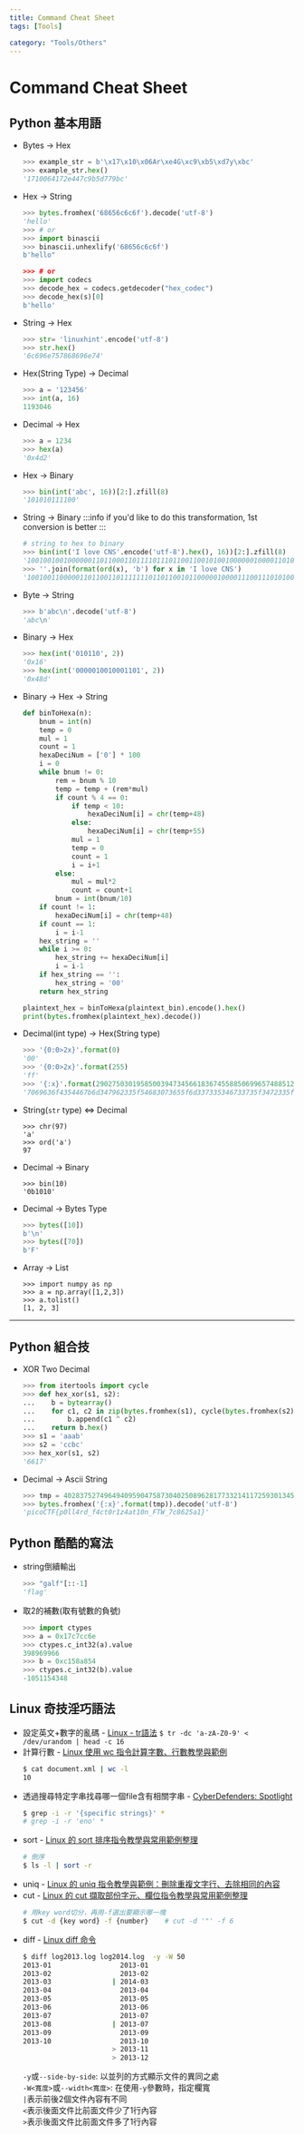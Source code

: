 ```yaml
---
title: Command Cheat Sheet
tags: [Tools]

category: "Tools/Others"
---
```


# Command Cheat Sheet
## Python 基本用語
* Bytes $\to$ Hex
    ```python
    >>> example_str = b'\x17\x10\x06Ar\xe4G\xc9\xb5\xd7y\xbc'
    >>> example_str.hex()
    '1710064172e447c9b5d779bc'
    ```

* Hex $\to$ String
    ```python
    >>> bytes.fromhex('68656c6c6f').decode('utf-8')
    'hello'
    >>> # or
    >>> import binascii
    >>> binascii.unhexlify('68656c6c6f')
    b'hello"
    
    >>> # or
    >>> import codecs
    >>> decode_hex = codecs.getdecoder("hex_codec")
    >>> decode_hex(s)[0]
    b'hello'
    ```
    
* String $\to$ Hex
    ```python
    >>> str= 'linuxhint'.encode('utf-8')
    >>> str.hex()
    '6c696e757868696e74'
    ```

* Hex(String Type) $\to$ Decimal
    ```python
    >>> a = '123456'
    >>> int(a, 16)
    1193046
    ```

* Decimal $\to$ Hex
    ```python
    >>> a = 1234
    >>> hex(a)
    '0x4d2'
    ```
    
* Hex $\to$ Binary
    ```python
    >>> bin(int('abc', 16))[2:].zfill(8)
    '101010111100'
    ```

* String $\to$ Binary
    :::info
    if you'd like to do this transformation, 1st conversion is better
    :::
    ```python
    # string to hex to binary
    >>> bin(int('I love CNS'.encode('utf-8').hex(), 16))[2:].zfill(8)
    '1001001001000000110110001101111011101100110010100100000010000110100111001010011'
    >>> ''.join(format(ord(x), 'b') for x in 'I love CNS')
    '10010011000001101100110111111101101100101100000100001110011101010011'
    ```

* Byte $\to$ String
    ```python
    >>> b'abc\n'.decode('utf-8')
    'abc\n'
    ```

* Binary $\to$ Hex
    ```python
    >>> hex(int('010110', 2))
    '0x16'
    >>> hex(int('0000010010001101', 2))
    '0x48d'
    ```

* Binary $\to$ Hex $\to$ String
    ```python
    def binToHexa(n):
        bnum = int(n)
        temp = 0
        mul = 1
        count = 1
        hexaDeciNum = ['0'] * 100
        i = 0
        while bnum != 0:
            rem = bnum % 10
            temp = temp + (rem*mul)
            if count % 4 == 0:
                if temp < 10:
                    hexaDeciNum[i] = chr(temp+48)
                else:
                    hexaDeciNum[i] = chr(temp+55)
                mul = 1
                temp = 0
                count = 1
                i = i+1
            else:
                mul = mul*2
                count = count+1
            bnum = int(bnum/10)
        if count != 1:
            hexaDeciNum[i] = chr(temp+48)
        if count == 1:
            i = i-1
        hex_string = ''
        while i >= 0:
            hex_string += hexaDeciNum[i]
            i = i-1
        if hex_string == '':
            hex_string = '00'
        return hex_string
    
    plaintext_hex = binToHexa(plaintext_bin).encode().hex() 
    print(bytes.fromhex(plaintext_hex).decode())
    ```

* Decimal(int type) $\to$ Hex(String type)
    ```python
    >>> '{0:0>2x}'.format(0)
    '00'
    >>> '{0:0>2x}'.format(255)
    'ff'
    >>> '{:x}'.format(290275030195850039473456618367455885069965748851278076756743720446703314517401359267322769037469251445384426639837648598397)
    '7069636f4354467b6d347962335f54683073655f6d337335346733735f3472335f646966757272656e745f313737323733357d'
    ```

* String(`str` type) $\iff$ Decimal
    ```python!
    >>> chr(97)
    'a'
    >>> ord('a')
    97
    ```
* Decimal $\to$ Binary
    ```python!
    >>> bin(10)
    '0b1010'
    ```
* Decimal $\to$ Bytes Type
    ```python
    >>> bytes([10])
    b'\n'
    >>> bytes([70])
    b'F'
    ```
    
* Array $\to$ List
    ```python!
    >>> import numpy as np
    >>> a = np.array([1,2,3])
    >>> a.tolist()
    [1, 2, 3]
    ```
---
## Python 組合技
* XOR Two Decimal
    ```python
    >>> from itertools import cycle
    >>> def hex_xor(s1, s2):
    ...    b = bytearray()
    ...    for c1, c2 in zip(bytes.fromhex(s1), cycle(bytes.fromhex(s2))):
    ...        b.append(c1 ^ c2)
    ...    return b.hex()
    >>> s1 = 'aaab'
    >>> s2 = 'ccbc'
    >>> hex_xor(s1, s2)
    '6617'
    ```
* Decimal $\to$ Ascii String
    ```python
    >>> tmp = 4028375274964940959047587304025089628177332141172593013450629550958369516176531641246900741346661851279741
    >>> bytes.fromhex('{:x}'.format(tmp)).decode('utf-8')
    'picoCTF{p0ll4rd_f4ct0r1z4at10n_FTW_7c8625a1}'
    ```
    
## Python 酷酷的寫法
* string倒續輸出
    ```python
    >>> "galf"[::-1]
    'flag'
    ```
* 取2的補數(取有號數的負號)
    ```python
    >>> import ctypes
    >>> a = 0x17c7cc6e
    >>> ctypes.c_int32(a).value
    398969966
    >>> b = 0xc158a854
    >>> ctypes.c_int32(b).value
    -1051154348
    ```

## Linux 奇技淫巧語法
* 設定英文+數字的亂碼 - [Linux - tr語法](https://www.runoob.com/linux/linux-comm-tr.html)
    `$ tr -dc 'a-zA-Z0-9' < /dev/urandom | head -c 16`
* 計算行數 - [Linux 使用 wc 指令計算字數、行數教學與範例](https://blog.gtwang.org/linux/linux-wc-command-tutorial-examples/)
    ```bash
    $ cat document.xml | wc -l
    10
    ```
* 透過搜尋特定字串找尋哪一個file含有相關字串 - [CyberDefenders: Spotlight](https://forensicskween.com/ctf/cyberdefenders/spotlight/#)
    ```bash
    $ grep -i -r '{specific strings}' *
    # grep -i -r 'eno' *
    ```
* sort - [Linux 的 sort 排序指令教學與常用範例整理](https://blog.gtwang.org/linux/linux-sort-command-tutorial-and-examples/)
    ```bash
    # 倒序
    $ ls -l | sort -r
    ```
* uniq - [Linux 的 uniq 指令教學與範例：刪除重複文字行、去除相同的內容](https://blog.gtwang.org/linux/linux-uniq-command-tutorial/)
* cut - [Linux 的 cut 擷取部份字元、欄位指令教學與常用範例整理](https://blog.gtwang.org/linux/linux-cut-command-tutorial-and-examples/)
    ```bash
    # 用key word切分，再用-f選出要顯示哪一塊
    $ cut -d {key word} -f {number}    # cut -d '"' -f 6
    ```
* diff - [Linux diff 命令](https://www.runoob.com/linux/linux-comm-diff.html)
    ```bash
    $ diff log2013.log log2014.log  -y -W 50
    2013-01                 2013-01
    2013-02                 2013-02
    2013-03               | 2014-03
    2013-04                 2013-04
    2013-05                 2013-05
    2013-06                 2013-06
    2013-07                 2013-07
    2013-08               | 2013-07
    2013-09                 2013-09
    2013-10                 2013-10
                          > 2013-11
                          > 2013-12
    ```
    `-y`或`--side-by-side`: 以並列的方式顯示文件的異同之處</br>
    `-W<寬度>`或`--width<寬度>`: 在使用`-y`參數時，指定欄寬</br>
    `|`表示前後2個文件內容有不同</br>
    `<`表示後面文件比前面文件少了1行內容</br>
    `>`表示後面文件比前面文件多了1行內容
    